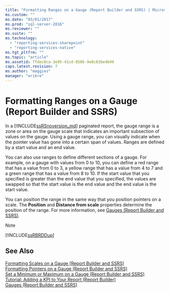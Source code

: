 ```yaml
---
title: "Formatting Ranges on a Gauge (Report Builder and SSRS) | Microsoft Docs"
ms.custom: ""
ms.date: "03/01/2017"
ms.prod: "sql-server-2016"
ms.reviewer: ""
ms.suite: ""
ms.technology: 
  - "reporting-services-sharepoint"
  - "reporting-services-native"
ms.tgt_pltfrm: ""
ms.topic: "article"
ms.assetid: ffdec8ca-3e95-41cd-850b-9e8c83be4b49
caps.latest.revision: 7
ms.author: "maggies"
manager: "erikre"
---
```

# Formatting Ranges on a Gauge (Report Builder and SSRS)
 In a [!INCLUDE[ssRSnoversion_md](../../a9notintoc/includes/ssrsnoversion-md.md)] paginated report, the gauge range is a zone or area on the gauge scale that indicates an important subsection of values on the gauge. Using a gauge range, you can visually indicate when the pointer value has gone into a certain span of values. Ranges are defined by a start value and an end value.  
  
 You can also use ranges to define different sections of a gauge. For example, on a gauge with values from 0 to 10, you can define a red range that has a value from 0 to 3, a yellow range that has a value from 4 to 7 and a green range that has a value from 8 to 10. If the start value that you specified is greater than the end value that you specified, the values are swapped so that the start value is the end value and the end value is the start value.  
  
 You can position the range in the same way that you position pointers on a scale. The **Position** and **Distance from scale** properties determine the position of the range. For more information, see [Gauges &#40;Report Builder and SSRS&#41;](../../reporting-services/report-design/gauges-report-builder-and-ssrs.md).  
  
> [!NOTE]  
>  [!INCLUDE[ssRBRDDup](../../a9retired/includes/ssrbrddup-md.md)]  
  
## See Also  
 [Formatting Scales on a Gauge &#40;Report Builder and SSRS&#41;](../../reporting-services/report-design/formatting-scales-on-a-gauge-report-builder-and-ssrs.md)   
 [Formatting Pointers on a Gauge &#40;Report Builder and SSRS&#41;](../../reporting-services/report-design/formatting-pointers-on-a-gauge-report-builder-and-ssrs.md)   
 [Set a Minimum or Maximum on a Gauge &#40;Report Builder and SSRS&#41;](../../reporting-services/report-design/set-a-minimum-or-maximum-on-a-gauge-report-builder-and-ssrs.md)   
 [Tutorial: Adding a KPI to Your Report &#40;Report Builder&#41;](../../reporting-services/tutorials/tutorial-adding-a-kpi-to-your-report-report-builder.md)   
 [Gauges &#40;Report Builder and SSRS&#41;](../../reporting-services/report-design/gauges-report-builder-and-ssrs.md)  
  
  